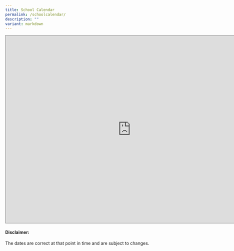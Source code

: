 ```yaml
---
title: School Calendar
permalink: /schoolcalendar/
description: ""
variant: markdown
---
```

<iframe scrolling="no" frameborder="0" height="600" width="800" style="border:solid 1px #777" src="https://calendar.google.com/calendar/embed?height=600&amp;wkst=1&amp;ctz=Asia%2FSingapore&amp;bgcolor=%23ffffff&amp;src=Y3FwZ3V2Z3ZxNmMzY3FsMm00Z2hhcHVzaDRAZ3JvdXAuY2FsZW5kYXIuZ29vZ2xlLmNvbQ&amp;src=YmVkb2tncmVlbnByaUBnbWFpbC5jb20&amp;color=%23616161&amp;color=%23B39DDB"></iframe>

#### Disclaimer: 

The dates are correct at that point in time and are subject to changes.